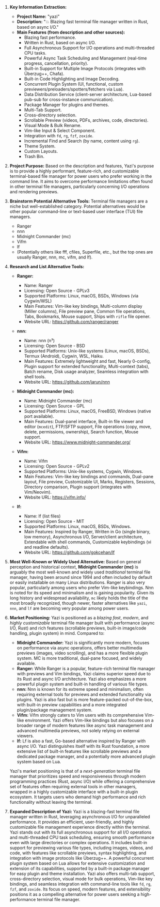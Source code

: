 1.  **Key Information Extraction:**
    *   **Project Name:** "yazi"
    *   **Description:** "💥 Blazing fast terminal file manager written in Rust, based on async I/O."
    *   **Main Features (from description and other sources):**
        *   Blazing fast performance.
        *   Written in Rust, based on async I/O.
        *   Full Asynchronous Support for I/O operations and multi-threaded CPU tasks.
        *   Powerful Async Task Scheduling and Management (real-time progress, cancellation, priority).
        *   Built-in Support for Multiple Image Protocols (integrates with Überzug++, Chafa).
        *   Built-in Code Highlighting and Image Decoding.
        *   Concurrent Plugin System (UI, functional, custom previewers/preloaders/spotters/fetchers via Lua).
        *   Data Distribution Service (client-server architecture, Lua-based pub-sub for cross-instance communication).
        *   Package Manager for plugins and themes.
        *   Multi-Tab Support.
        *   Cross-directory selection.
        *   Scrollable Preview (videos, PDFs, archives, code, directories).
        *   Visual Mode & Bulk Rename.
        *   Vim-like Input & Select Component.
        *   Integration with `fd`, `rg`, `fzf`, `zoxide`.
        *   Incremental Find and Search (by name, content using `rg`).
        *   Theme System.
        *   Custom Layouts.
        *   Trash Bin.

2.  **Project Purpose:**
    Based on the description and features, Yazi's purpose is to provide a highly performant, feature-rich, and customizable terminal-based file manager for power users who prefer working in the command line. It aims to overcome performance limitations often found in other terminal file managers, particularly concerning I/O operations and rendering previews.

3.  **Brainstorm Potential Alternative Tools:**
    Terminal file managers are a niche but well-established category. Potential alternatives would be other popular command-line or text-based user interface (TUI) file managers.
    *   Ranger
    *   nnn
    *   Midnight Commander (mc)
    *   Vifm
    *   lf
    *   (Potentially others like fff, cfiles, Superfile, etc., but the top ones are usually Ranger, nnn, mc, vifm, and lf).

4.  **Research and List Alternative Tools:**

    *   **Ranger:**
        *   Name: Ranger
        *   Licensing: Open Source - GPLv3
        *   Supported Platforms: Linux, macOS, BSDs, Windows (via Cygwin/WSL)
        *   Main Features: Vim-like key bindings, Multi-column display (Miller columns), File preview pane, Common file operations, Tabs, Bookmarks, Mouse support, Ships with `rifle` file opener.
        *   Website URL: https://github.com/ranger/ranger

    *   **nnn:**
        *   Name: nnn (n³)
        *   Licensing: Open Source - BSD
        *   Supported Platforms: Unix-like systems (Linux, macOS, BSDs), Termux (Android), Cygwin, WSL, Haiku.
        *   Main Features: Extremely lightweight and fast, Nearly 0-config, Plugin support for extended functionality, Multi-context (tabs), Batch rename, Disk usage analyzer, Seamless integration with shell tools.
        *   Website URL: https://github.com/jarun/nnn

    *   **Midnight Commander (mc):**
        *   Name: Midnight Commander (mc)
        *   Licensing: Open Source - GPL
        *   Supported Platforms: Linux, macOS, FreeBSD, Windows (native port available).
        *   Main Features: Dual-panel interface, Built-in file viewer and editor (`mcedit`), FTP/SFTP support, File operations (copy, move, delete, permissions, ownership), Search function, Mouse support.
        *   Website URL: https://www.midnight-commander.org/

    *   **Vifm:**
        *   Name: Vifm
        *   Licensing: Open Source - GPLv2
        *   Supported Platforms: Unix-like systems, Cygwin, Windows.
        *   Main Features: Vim-like key bindings and commands, Dual-pane layout, File preview, Customizable UI, Marks, Registers, Sessions, Directory comparison, Plugin support (integrates with Vim/Neovim).
        *   Website URL: https://vifm.info/

    *   **lf:**
        *   Name: lf (list files)
        *   Licensing: Open Source - MIT
        *   Supported Platforms: Linux, macOS, BSDs, Windows.
        *   Main Features: Inspired by Ranger, Written in Go (single binary, low memory), Asynchronous I/O, Server/client architecture, Extendable with shell commands, Customizable keybindings (vi and readline defaults).
        *   Website URL: https://github.com/gokcehan/lf

5.  **Most Well-Known or Widely Used Alternative:**
    Based on general perception and historical context, **Midnight Commander (mc)** is arguably the most well-known and widely used *traditional* terminal file manager, having been around since 1994 and often included by default or easily installable on many Linux distributions. Ranger is also very popular, particularly among users who prefer Vim-like keybindings. Nnn is noted for its speed and minimalism and is gaining popularity. Given its long history and widespread availability, `mc` likely holds the title of the most broadly recognized, though newer, faster alternatives like `yazi`, `nnn`, and `lf` are becoming very popular among power users.

6.  **Market Positioning:**
    Yazi is positioned as a *blazing fast*, *modern*, and *highly customizable* terminal file manager built with performance (async I/O, Rust) and rich features (scrollable previews, built-in image/code handling, plugin system) in mind.
    Compared to:
    *   **Midnight Commander:** Yazi is significantly more modern, focuses on performance via async operations, offers better multimedia previews (images, video scrolling), and has a more flexible plugin system. MC is more traditional, dual-pane focused, and widely available.
    *   **Ranger:** While Ranger is a popular, feature-rich terminal file manager with previews and Vim bindings, Yazi claims superior speed due to its Rust and async I/O architecture. Yazi also emphasizes a more powerful plugin system and built-in handling of various file types.
    *   **nnn:** Nnn is known for its extreme speed and minimalism, often requiring external tools for previews and extended functionality via plugins. Yazi is also fast but is more feature-packed out-of-the-box, with built-in preview capabilities and a more integrated plugin/package management system.
    *   **Vifm:** Vifm strongly caters to Vim users with its comprehensive Vim-like environment. Yazi offers Vim-like bindings but also focuses on a broader range of modern features like async task management and advanced multimedia previews, not solely relying on external viewers.
    *   **lf:** Lf is also a fast, Go-based alternative inspired by Ranger with async I/O. Yazi distinguishes itself with its Rust foundation, a more extensive list of built-in features like scrollable previews and a dedicated package manager, and a potentially more advanced plugin system based on Lua.

    Yazi's market positioning is that of a *next-generation* terminal file manager that prioritizes speed and responsiveness through modern programming practices (Rust, async I/O) while offering a comprehensive set of features often requiring external tools in other managers, wrapped in a highly customizable interface with a built-in plugin ecosystem. It targets users who demand high performance and rich functionality without leaving the terminal.

7.  **Expanded Description of Yazi:**
    Yazi is a blazing-fast terminal file manager written in Rust, leveraging asynchronous I/O for unparalleled performance. It provides an efficient, user-friendly, and highly customizable file management experience directly within the terminal. Yazi stands out with its full asynchronous support for all I/O operations and multi-threaded CPU task scheduling, ensuring smooth performance even with large directories or complex operations. It includes built-in support for previewing various file types, including images, videos, and code, with features like scrollable previews, syntax highlighting, and integration with image protocols like Überzug++. A powerful concurrent plugin system based on Lua allows for extensive customization and extension of its capabilities, supported by a built-in package manager for easy plugin and theme installation. Yazi also offers multi-tab support, cross-directory selection, visual mode for bulk operations, Vim-like key bindings, and seamless integration with command-line tools like `fd`, `rg`, `fzf`, and `zoxide`. Its focus on speed, modern features, and extensibility positions it as a compelling alternative for power users seeking a high-performance terminal file manager.